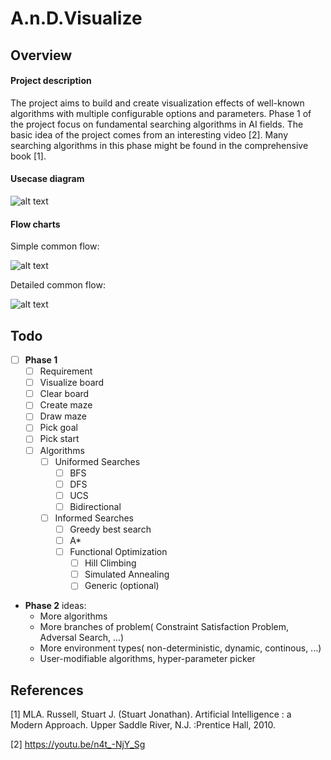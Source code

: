 # A.n.D.Visualize


## Overview

#### Project description
The project aims to build and create visualization effects of well-known algorithms with multiple configurable options and parameters. Phase 1 of the project focus on fundamental searching algorithms in AI fields. The basic idea of the project comes from an interesting video [2]. Many searching algorithms in this phase might be found in the comprehensive book [1].

#### Usecase diagram
![alt text](https://github.com/Nguyencongdat1997/A.n.D.Visualize/blob/phase1/dev/requirement/documents/diagrams/Usecase_diagram.jpg)

#### Flow charts
Simple common flow:

![alt text](https://github.com/Nguyencongdat1997/A.n.D.Visualize/blob/phase1/dev/requirement/documents/diagrams/flow_chart_1.jpg)

Detailed common flow:

![alt text](https://github.com/Nguyencongdat1997/A.n.D.Visualize/blob/phase1/dev/requirement/documents/diagrams/flow_chart_2.jpg)


## Todo
- [ ] **Phase 1**
  - [ ] Requirement
  - [ ] Visualize board
  - [ ] Clear board
  - [ ] Create maze
  - [ ] Draw maze
  - [ ] Pick goal
  - [ ] Pick start
  - [ ] Algorithms
    - [ ] Uniformed Searches
      - [ ] BFS
      - [ ] DFS
      - [ ] UCS
      - [ ] Bidirectional
    - [ ] Informed Searches
      - [ ] Greedy best search
      - [ ] A*
      - [ ] Functional Optimization
        - [ ] Hill Climbing
        - [ ] Simulated Annealing
        - [ ] Generic (optional)
 - **Phase 2** ideas:
    - More algorithms
    - More branches of problem( Constraint Satisfaction Problem, Adversal Search, ...)
    - More environment types( non-deterministic, dynamic, continous, ...)
    - User-modifiable algorithms, hyper-parameter picker

## References
[1] MLA. Russell, Stuart J. (Stuart Jonathan). Artificial Intelligence : a Modern Approach. Upper Saddle River, N.J. :Prentice Hall, 2010.

[2] https://youtu.be/n4t_-NjY_Sg 
